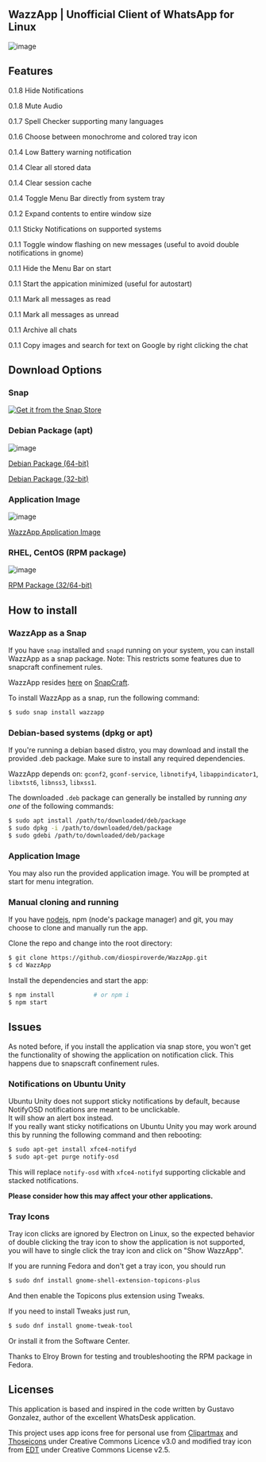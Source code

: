 ## WazzApp | Unofficial Client of WhatsApp for Linux

![image](https://user-images.githubusercontent.com/79201496/109441124-4c2b7c00-7a2c-11eb-9bf8-042224ebea77.png)

## Features 

0.1.8 Hide Notifications

0.1.8 Mute Audio

0.1.7 Spell Checker supporting many languages

0.1.6 Choose between monochrome and colored tray icon

0.1.4 Low Battery warning notification

0.1.4 Clear all stored data

0.1.4 Clear session cache

0.1.4 Toggle Menu Bar directly from system tray

0.1.2 Expand contents to entire window size 

0.1.1 Sticky Notifications on supported systems

0.1.1 Toggle window flashing on new messages (useful to avoid double notifications in gnome)

0.1.1 Hide the Menu Bar on start

0.1.1 Start the appication minimized (useful for autostart)

0.1.1 Mark all messages as read

0.1.1 Mark all messages as unread

0.1.1 Archive all chats

0.1.1 Copy images and search for text on Google by right clicking the chat

## Download Options

### Snap
[![Get it from the Snap Store](https://snapcraft.io/static/images/badges/en/snap-store-black.svg)](https://snapcraft.io/wazzapp)

### Debian Package (apt) 

![image](https://lx-dynamics.com/debian.png)

[Debian Package (64-bit)](https://lx-dynamics.com/wazzapp_0.1.9_amd64.deb)

[Debian Package (32-bit)](https://lx-dynamics.com/wazzapp_0.1.9_i386.deb)

### Application Image  

![image](https://lx-dynamics.com/appimage.png)

[WazzApp Application Image](https://lx-dynamics.com/wazzapp-0.1.9.AppImage)

### RHEL, CentOS (RPM package) 

![image](https://lx-dynamics.com/redhat.png)

[RPM Package (32/64-bit)](https://lx-dynamics.com/wazzapp-0.1.9.x86_64.rpm)

## How to install

### WazzApp as a Snap

If you have `snap` installed and `snapd` running on your system, you can install WazzApp as a snap package. Note: This restricts some features due to snapcraft confinement rules.

WazzApp resides [here](https://snapcraft.io/wazzapp) on [SnapCraft](https://snapcraft.io).

To install WazzApp as a snap, run the following command:
```bash
$ sudo snap install wazzapp
```

### Debian-based systems (dpkg or apt)
If you're running a debian based distro, you may download and install the provided .deb package. Make sure to install any required dependencies.

WazzApp depends on: `gconf2`, `gconf-service`, `libnotify4`, `libappindicator1`, `libxtst6`, `libnss3`, `libxss1`.

The downloaded `.deb` package can generally be installed by running _any one_ of the following commands:

```bash
$ sudo apt install /path/to/downloaded/deb/package
$ sudo dpkg -i /path/to/downloaded/deb/package
$ sudo gdebi /path/to/downloaded/deb/package
```

### Application Image

You may also run the provided application image. You will be prompted at start for menu integration.

### Manual cloning and running  

If you have [nodejs](https://nodejs.org), npm (node's package manager) and git, you may choose to clone and manually run the app.  

Clone the repo and change into the root directory: 
```bash
$ git clone https://github.com/diospiroverde/WazzApp.git
$ cd WazzApp
```

Install the dependencies and start the app:
```bash
$ npm install           # or npm i
$ npm start
```
 
## Issues  

As noted before, if you install the application via snap store, you won't get the functionality of showing the application on notification click. This happens due to snapscraft confinement rules.   

### Notifications on Ubuntu Unity  

Ubuntu Unity does not support sticky notifications by default, because NotifyOSD notifications are meant to be unclickable.   
It will show an alert box instead.    
If you really want sticky notifications on Ubuntu Unity you may work around this by running the following command and then rebooting:

```bash
$ sudo apt-get install xfce4-notifyd
$ sudo apt-get purge notify-osd
```

This will replace `notify-osd` with `xfce4-notifyd` supporting clickable and stacked notifications.

**Please consider how this may affect your other applications.**

### Tray Icons

Tray icon clicks are ignored by Electron on Linux, so the expected behavior of double clicking the tray icon to show the application is not supported, you will have to single click the tray icon and click on "Show WazzApp".

If you are running Fedora and don't get a tray icon, you should run
```bash
$ sudo dnf install gnome-shell-extension-topicons-plus
```

And then enable the Topicons plus extension using Tweaks.

If you need to install Tweaks just run,

```bash
$ sudo dnf install gnome-tweak-tool
```

Or install it from the Software Center.

Thanks to Elroy Brown for testing and troubleshooting the RPM package in Fedora.

## Licenses

This application is based and inspired in the code written by Gustavo Gonzalez, author of the excellent WhatsDesk application.

This project uses app icons free for personal use from [Clipartmax](https://www.clipartmax.com/) and [Thoseicons](https://thoseicons.com/) under Creative Commons Licence v3.0 and modified tray icon from [EDT](https://EDT.im) under Creative Commons License v2.5.
